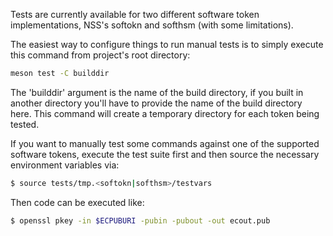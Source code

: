 Tests are currently available for two different software token implementations,
NSS's softokn and softhsm (with some limitations).

The easiest way to configure things to run manual tests is to simply execute this command from project's root directory:
```bash
meson test -C builddir
```
The 'builddir' argument is the name of the build directory, if you built in another directory you'll have to provide the name of the build directory here. This command will create a temporary directory for each token being tested.

If you want to manually test some commands against one of the supported software tokens, execute the test suite first and then source the necessary environment variables via:
```bash
$ source tests/tmp.<softokn|softhsm>/testvars
```

Then code can be executed like:
```bash
$ openssl pkey -in $ECPUBURI -pubin -pubout -out ecout.pub
```
